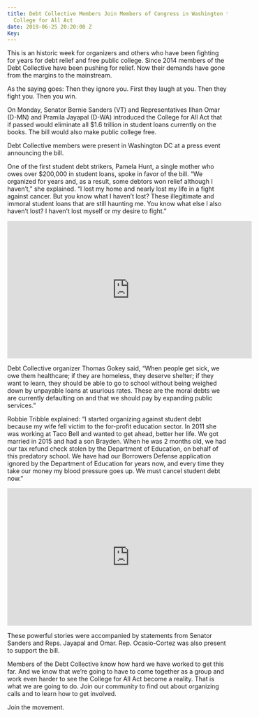 ```yaml
---
title: Debt Collective Members Join Members of Congress in Washington to Endorse the
  College for All Act
date: 2019-06-25 20:20:00 Z
Key: 
---
```


This is an historic week for organizers and others who have been fighting for years for debt relief and free public college. Since 2014 members of the Debt Collective have been pushing for relief. Now their demands have gone from the margins to the mainstream. 

As the saying goes:
Then they ignore you.
First they laugh at you.
Then they fight you.
Then you win. 

On Monday, Senator Bernie Sanders (VT) and Representatives Ilhan Omar (D-MN) and Pramila Jayapal (D-WA) introduced the College for All Act that if passed would eliminate all $1.6 trillion in student loans currently on the books. The bill would also make public college free.

Debt Collective members were present in Washington DC at a press event announcing the bill. 

One of the first student debt strikers, Pamela Hunt, a single mother who owes over $200,000 in student loans, spoke in favor of the bill. “We organized for years and, as a result, some debtors won relief although I haven’t,” she explained. “I lost my home and nearly lost my life in a fight against cancer. But you know what I haven’t lost? These illegitimate and immoral student loans that are still haunting me. You know what else I also haven’t lost? I haven’t lost myself or my desire to fight.”

<iframe width="560" height="315" src="https://www.youtube.com/embed/hUf91H4kQpA" frameborder="0" allow="accelerometer; autoplay; encrypted-media; gyroscope; picture-in-picture" allowfullscreen></iframe>

Debt Collective organizer Thomas Gokey said, “When people get sick, we owe them healthcare; if they are homeless, they deserve shelter; if they want to learn, they should be able to go to school without being weighed down by unpayable loans at usurious rates. These are the moral debts we are currently defaulting on and that we should pay by expanding public services.”

Robbie Tribble explained: “I started organizing against student debt because my wife fell victim to the for-profit education sector. In 2011 she was working at Taco Bell and wanted to get ahead, better her life. We got married in 2015 and had a son Brayden. When he was 2 months old, we had our tax refund check stolen by the Department of Education, on behalf of this predatory school. We have had our Borrowers Defense application ignored by the Department of Education for years now, and every time they take our money my blood pressure goes up. We must cancel student debt now.”

<iframe width="560" height="315" src="https://www.youtube.com/embed/mgrxuivyO8U" frameborder="0" allow="accelerometer; autoplay; encrypted-media; gyroscope; picture-in-picture" allowfullscreen></iframe>

These powerful stories were accompanied by statements from Senator Sanders and Reps. Jayapal and Omar. Rep. Ocasio-Cortez was also present to support the bill. 

Members of the Debt Collective know how hard we have worked to get this far. And we know that we’re going to have to come together as a group and work even harder to see the College for All Act become a reality. That is what we are going to do. Join our community to find out about organizing calls and to learn how to get involved. 

Join the movement. 



